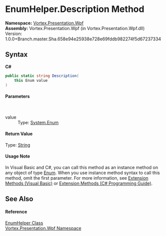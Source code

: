 # EnumHelper.Description Method 
 

**Namespace:**&nbsp;<a href="N_Vortex_Presentation_Wpf.md">Vortex.Presentation.Wpf</a><br />**Assembly:**&nbsp;Vortex.Presentation.Wpf (in Vortex.Presentation.Wpf.dll) Version: 1.0.0+Branch.master.Sha.658e94e25938e728e69fddb982274f5d67237334

## Syntax

**C#**<br />
``` C#
public static string Description(
	this Enum value
)
```


#### Parameters
&nbsp;<dl><dt>value</dt><dd>Type: <a href="https://docs.microsoft.com/dotnet/api/system.enum" target="_blank">System.Enum</a><br /></dd></dl>

#### Return Value
Type: <a href="https://docs.microsoft.com/dotnet/api/system.string" target="_blank">String</a>

#### Usage Note
In Visual Basic and C#, you can call this method as an instance method on any object of type <a href="https://docs.microsoft.com/dotnet/api/system.enum" target="_blank">Enum</a>. When you use instance method syntax to call this method, omit the first parameter. For more information, see <a href="https://docs.microsoft.com/dotnet/visual-basic/programming-guide/language-features/procedures/extension-methods">Extension Methods (Visual Basic)</a> or <a href="https://docs.microsoft.com/dotnet/csharp/programming-guide/classes-and-structs/extension-methods">Extension Methods (C# Programming Guide)</a>.

## See Also


#### Reference
<a href="T_Vortex_Presentation_Wpf_EnumHelper.md">EnumHelper Class</a><br /><a href="N_Vortex_Presentation_Wpf.md">Vortex.Presentation.Wpf Namespace</a><br />
